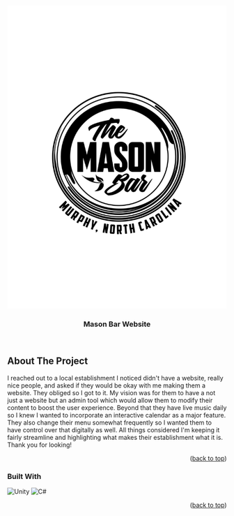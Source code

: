 <div id="top"></div>
<!-- PROJECT LOGO -->
<br />
<div align="center">
    <img src="./Assets/TheMasonBar_Logo3.svg" alt="Logo" background="cover">
  </a>
  <h3 align="center">Mason Bar Website</h3>
  <p align="center">
    <br />
  </p>
</div>

<!-- ABOUT THE PROJECT -->
## About The Project

I reached out to a local establishment I noticed didn't have a website, really nice people, and asked if they would be okay with me making them a website.  They obliged so I got to it.  My vision was for them to have a not just a website but an admin tool which would allow them to modify their content to boost the user experience.  Beyond that they have live music daily so I knew I wanted to incorporate an interactive calendar as a major feature.  They also change their menu somewhat frequently so I wanted them to have control over that digitally as well.  All things considered I'm keeping it fairly streamline and highlighting what makes their establishment what it is.  Thank you for looking!


<p align="right">(<a href="#top">back to top</a>)</p>


### Built With

![Unity](https://img.shields.io/badge/unity-%23000000.svg?style=for-the-badge&logo=unity&logoColor=white) ![C#](https://img.shields.io/badge/c%23-%23239120.svg?style=for-the-badge&logo=c-sharp&logoColor=white)


<p align="right">(<a href="#top">back to top</a>)</p>



